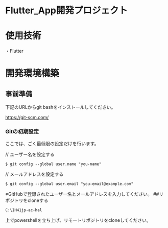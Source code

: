 # Flutter_App開発プロジェクト
# 使用技術
・Flutter
# 開発環境構築
## 事前準備
下記のURLからgit bashをインストールしてください。

https://git-scm.com/
### Gitの初期設定
ここでは、ごく最低限の設定だけを行います。

// ユーザー名を設定する
```
$ git config --global user.name "you-name"
```
// メールアドレスを設定する
```
$ git config --global user.email "you-email@example.com"
```
※GitHubで登録されたユーザー名とメールアドレスを入力してください。
##リポジトリをcloneする
```
C:\IH41jp-ac-hal
```
上でpowershellを立ち上げ、リモートリポジトリをcloneしてください。

